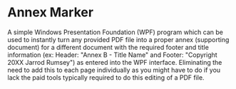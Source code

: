 # Annex Marker

A simple Windows Presentation Foundation (WPF) program which can be used to instantly turn any provided PDF file into a proper annex (supporting document) for a different document with the required footer and title information (ex: Header: "Annex B - Title Name" and Footer: "Copyright 20XX Jarrod Rumsey") as entered into the WPF interface. Eliminating the need to add this to each page individually as you might have to do if you lack the paid tools typically required to do this editing of a PDF file.
